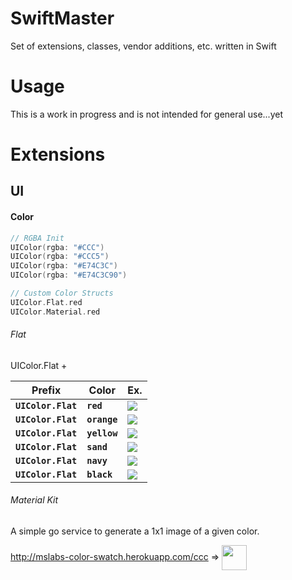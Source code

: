 # SwiftMaster

Set of extensions, classes, vendor additions, etc. written in Swift 

# Usage

This is a work in progress and is not intended for general use...yet

# Extensions #

## UI ##

#### Color ####

``` swift
// RGBA Init
UIColor(rgba: "#CCC")
UIColor(rgba: "#CCC5")
UIColor(rgba: "#E74C3C")
UIColor(rgba: "#E74C3C90")

// Custom Color Structs
UIColor.Flat.red
UIColor.Material.red
```

###### Flat ######

UIColor.Flat + 

Prefix | Color | Ex.
------ | ----- | ---
**`UIColor.Flat`** | **`red`** | <img src="http://placehold.it/25/E74C3C/E74C3C"/>
**`UIColor.Flat`** | **`orange`** | <img src="http://placehold.it/25/E67E21/E67E21"/>
**`UIColor.Flat`** | **`yellow`** | <img src="http://placehold.it/25/D35400/D35400"/>
**`UIColor.Flat`** | **`sand`** | <img src="http://placehold.it/25/F0DEB4/F0DEB4"/>
**`UIColor.Flat`** | **`navy`** | <img src="http://placehold.it/25/34495E/34495E"/>
**`UIColor.Flat`** | **`black`** | <img src="http://placehold.it/25/2B2B2B/2B2B2B"/>

###### Material Kit ######

A simple go service to generate a 1x1 image of a given color.

http://mslabs-color-swatch.herokuapp.com/ccc => <img src="http://mslabs-color-swatch.herokuapp.com/fea" width=40 height=40 style="vertical-align: middle"/>